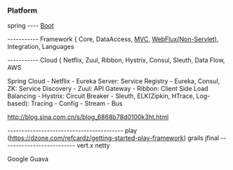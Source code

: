 ### Platform

spring ---- [Boot](https://docs.spring.io/spring-boot/docs/2.1.4.RELEASE/reference/htmlsingle/)

-----------  Framework { Core, DataAccess, [MVC](https://spring.io/guides/gs/serving-web-content/), [WebFlux(Non-Servlet)](https://spring.io/guides/gs/reactive-rest-service/), Integration, Languages

-----------  Cloud { Netflix, Zuul, Ribbon, Hystrix, Consul, Sleuth, Data Flow, AWS

Spring Cloud
    - Netflix
        - Eureka Server: Service Registry
        - Eureka, Consul, ZK: Service Discovery
        - Zuul: API Gateway
        - Ribbon: Client Side Load Balancing
        - Hystrix: Circuit Breaker
    - Sleuth, ELK(Zipkin, HTrace, Log-based): Tracing
    - Config
    - Stream
    - Bus


http://blog.sina.com.cn/s/blog_6868b78d0100k3ht.html

\-----------------------------------------
play (https://dzone.com/refcardz/getting-started-play-framework)
grails
jfinal
\--------------------------
vert.x
netty

Google Guava
